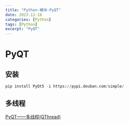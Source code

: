 ```yaml
---
title: "Python-模块-PyQT"
date: 2023-12-18
categories: [Python]
tags: [Python]
excerpt: "PyQT"
---
```


# PyQT

## 安装

```py
pip install PyQt5 -i https://pypi.douban.com/simple/
```

## 多线程

[PyQT——多线程(QThread)](https://blog.csdn.net/qq_35809147/article/details/116167446)